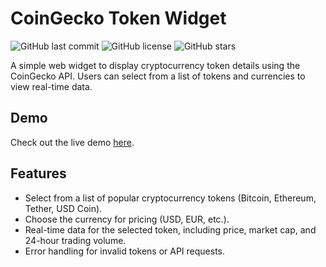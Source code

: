 # CoinGecko Token Widget

![GitHub last commit](https://img.shields.io/github/last-commit/Vebhavdaa/coingecko-widget)
![GitHub license](https://img.shields.io/github/license/Vebhavdaa/coingecko-widget)
![GitHub stars](https://img.shields.io/github/stars/Vebhavdaa/coingecko-widget?style=social)

A simple web widget to display cryptocurrency token details using the CoinGecko API. Users can select from a list of tokens and currencies to view real-time data.

## Demo


Check out the live demo [here]([https://your-username.github.io/coingecko-widget](https://654a47501aa10933cda91774--darling-kashata-660a30.netlify.app/)).

## Features

- Select from a list of popular cryptocurrency tokens (Bitcoin, Ethereum, Tether, USD Coin).
- Choose the currency for pricing (USD, EUR, etc.).
- Real-time data for the selected token, including price, market cap, and 24-hour trading volume.
- Error handling for invalid tokens or API requests.


